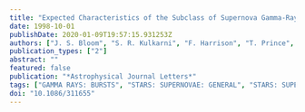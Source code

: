 ```yaml
---
title: "Expected Characteristics of the Subclass of Supernova Gamma-Ray Bursts"
date: 1998-10-01
publishDate: 2020-01-09T19:57:15.931253Z
authors: ["J. S. Bloom", "S. R. Kulkarni", "F. Harrison", "T. Prince", "E. S. Phinney", "D. A. Frail"]
publication_types: ["2"]
abstract: ""
featured: false
publication: "*Astrophysical Journal Letters*"
tags: ["GAMMA RAYS: BURSTS", "STARS: SUPERNOVAE: GENERAL", "STARS: SUPERNOVAE: INDIVIDUAL: ALPHANUMERIC: SN 1998BW", "Gamma Rays: Bursts", "Stars: Supernovae: General", "Stars: Supernovae: Individual: Alphanumeric: SN 1998bw", "Astrophysics"]
doi: "10.1086/311655"
---
```


